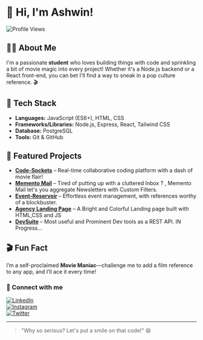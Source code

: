 # 👋 Hi, I'm Ashwin!

![Profile Views](https://komarev.com/ghpvc/?username=Ashwin-973)
<!-- You can add your avatar here if you'd like -->

## 👨‍🎓 About Me

I'm a passionate **student** who loves building things with code and sprinkling a bit of movie magic into every project! Whether it's a Node.js backend or a React front-end, you can bet I'll find a way to sneak in a pop culture reference. 🎬

## 🔧 Tech Stack

- **Languages:** JavaScript (ES6+), HTML, CSS
- **Frameworks/Libraries:** Node.js, Express, React, Tailwind CSS
- **Database:** PostgreSQL
- **Tools:** Git & GitHub

## 🚀 Featured Projects

- **[Code-Sockets](https://code-sockets-matrix.onrender.com/)** – Real-time collaborative coding platform with a dash of movie flair!
- **[Memento Mail](https://github.com/Ashwin-973/newsletter-aggregator)** – Tired of putting up with a cluttered Inbox ? , Memento Mail let's you aggregate Newsletters with Custom Filters.
- **[Event-Reservoir](https://event-reservoir-dogs.onrender.com/)** – Effortless event management, with references worthy of a blockbuster.
- **[Agency Landing Page](https://sunnyside-agency-whiplash.vercel.app/)** – A Bright and Colorful Landing page built with HTML,CSS and JS
- **[DevSuite](https://github.com/Ashwin-973/DevSuite)** – Most useful and Prominent Dev tools as a REST API. IN Progress...

## 🎬 Fun Fact

I’m a self-proclaimed **Movie Maniac**—challenge me to add a film reference to any app, and I’ll ace it every time!

### 📱 Connect with me

[![LinkedIn](https://img.shields.io/badge/LinkedIn-blue?logo=linkedin&style=for-the-badge)](https://www.linkedin.com/in/ashwin-s-360606325)  
[![Instagram](https://img.shields.io/badge/Instagram-pink?logo=instagram&logoColor=white&style=for-the-badge)](https://www.instagram.com/_glenn_maxwell_32__/)  
[![Twitter](https://img.shields.io/badge/Twitter-black?logo=x&logoColor=white&style=for-the-badge)](https://twitter.com/Glenn_maxi_32)

---

> "Why so serious? Let's put a smile on that code!" 😄

